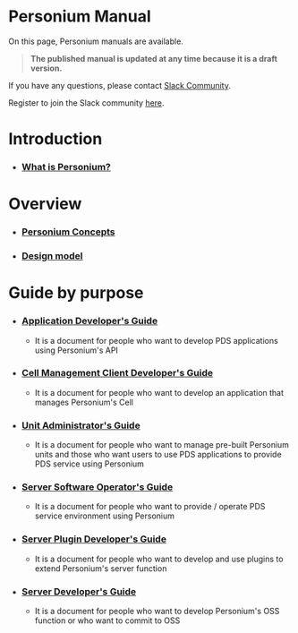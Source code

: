 #  Personium Manual

On this page, Personium manuals are available.

> __The published manual is updated at any time because it is a draft version.__

If you have any questions, please contact [Slack Community](https://personium-io.slack.com/).

Register to join the Slack community [here](https://goo.gl/forms/ODgVX6eMkRDtReLg1).

# Introduction

* ### [What is Personium?](./overview/001_Introduction.html)

# Overview

* ### [Personium Concepts](./user_guide/001_Personium_Concepts.html)

* ### [Design model](./user_guide/005_Model_construction.html)


# Guide by purpose

* ### [Application Developer's Guide](./app-developer/index.html)
  * It is a document for people who want to develop PDS applications using Personium's API

* ### [Cell Management Client Developer's Guide](./cell-client-developer/index.html)
  * It is a document for people who want to develop an application that manages Personium's Cell

* ### [Unit Administrator's Guide](./unit-administrator/index.html)
  * It is a document for people who want to manage pre-built Personium units and those who want users to use PDS applications to provide PDS service using Personium

* ### [Server Software Operator's Guide](./server-operator/index.html)
  * It is a document for people who want to provide / operate PDS service environment using Personium

* ### [Server Plugin Developer's Guide](./plugin-developer/index.html)
  * It is a document for people who want to develop and use plugins to extend Personium's server function

* ### [Server Developer's Guide](./software-developer/index.html)
  * It is a document for people who want to develop Personium's OSS function or who want to commit to OSS
